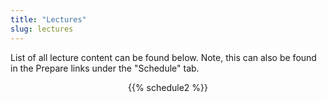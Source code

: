 ```yaml
---
title: "Lectures"
slug: lectures
---
```


List of all lecture content can be found below. Note, this can also be found in the Prepare links under the "Schedule" tab.

<div align = "center">
{{% schedule2 %}}
</div>